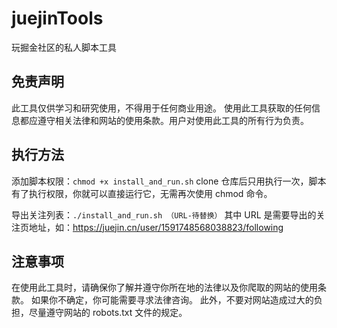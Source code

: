 # juejinTools

玩掘金社区的私人脚本工具

## 免责声明

此工具仅供学习和研究使用，不得用于任何商业用途。
使用此工具获取的任何信息都应遵守相关法律和网站的使用条款。用户对使用此工具的所有行为负责。

## 执行方法

添加脚本权限：`chmod +x install_and_run.sh`
clone 仓库后只用执行一次，脚本有了执行权限，你就可以直接运行它，无需再次使用 chmod 命令。

导出关注列表：`./install_and_run.sh （URL-待替换）`
其中 URL 是需要导出的关注页地址，如：https://juejin.cn/user/1591748568038823/following

## 注意事项

在使用此工具时，请确保你了解并遵守你所在地的法律以及你爬取的网站的使用条款。
如果你不确定，你可能需要寻求法律咨询。
此外，不要对网站造成过大的负担，尽量遵守网站的 robots.txt 文件的规定。
